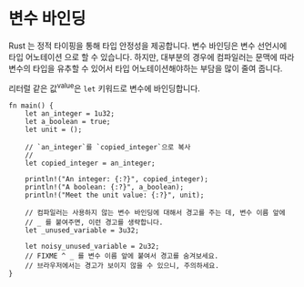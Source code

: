 # 변수 바인딩

Rust 는 정적 타이핑을 통해 타입 안정성을 제공합니다. 변수 바인딩은 변수 선언시에 타입 어노테이션
으로 할 수 있습니다. 하지만, 대부분의 경우에 컴파일러는 문맥에 따라 변수의 타입을 유추할 수 있어서
타입 어노테이션해야하는 부담을 많이 줄여 줍니다.


리터럴 같은 값<sup>value</sup>은 `let` 키워드로 변수에 바인딩합니다.

```rust,editable
fn main() {
    let an_integer = 1u32;
    let a_boolean = true;
    let unit = ();

    // `an_integer`를 `copied_integer`으로 복사
    // 
    let copied_integer = an_integer;

    println!("An integer: {:?}", copied_integer);
    println!("A boolean: {:?}", a_boolean);
    println!("Meet the unit value: {:?}", unit);

    // 컴파일러는 사용하지 않는 변수 바인딩에 대해서 경고를 주는 데, 변수 이름 앞에
    // _ 를 붙여주면, 이런 경고를 생략합니다.
    let _unused_variable = 3u32;

    let noisy_unused_variable = 2u32;
    // FIXME ^ _ 를 변수 이름 앞에 붙여서 경고를 숨겨보세요.    
    // 브라우저에서는 경고가 보이지 않을 수 있으니, 주의하세요.
}
```
